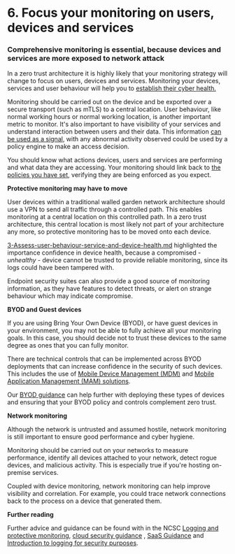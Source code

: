 # 6. Focus your monitoring on users, devices and services

### Comprehensive monitoring is essential, because devices and services are more exposed to network attack

In a zero trust architecture it is highly likely that your monitoring strategy will change to focus on users, devices and services. Monitoring your devices, services and user behaviour will help you to [establish their cyber health.](3-Assess-user-behaviour-service-and-device-health.md)

Monitoring should be carried out on the device and be exported over a secure transport (such as mTLS) to a central location. User behaviour, like normal working hours or normal working location, is another important metric to monitor. It\'s also important to have visibility of your services and understand interaction between users and their data. This information [can be used as a signal](4-Use-policies-to-authorise-requests.md), with any abnormal activity observed could be used by a policy engine to make an access decision.

You should know what actions devices, users and services are performing and what data they are accessing. Your monitoring should link back to [the policies you have set](4-Use-policies-to-authorise-requests.md), verifying they are being enforced as you expect.

**Protective monitoring may have to move**

User devices within a traditional walled garden network architecture should use a VPN to send all traffic through a controlled path. This enables monitoring at a central location on this controlled path. In a zero trust architecture, this central location is most likely not part of your architecture any more, so protective monitoring has to be moved onto each device.

[3-Assess-user-behaviour-service-and-device-health.md](3-Assess-user-behaviour-service-and-device-health.md) highlighted the importance confidence in device health, because a compromised - *unhealthy* - device cannot be trusted to provide reliable monitoring, since its logs could have been tampered with.

Endpoint security suites can also provide a good source of monitoring information, as they have features to detect threats, or alert on strange behaviour which may indicate compromise.

**BYOD and Guest devices**

If you are using Bring Your Own Device (BYOD), or have guest devices in your environment, you may not be able to fully achieve all your monitoring goals. In this case, you should decide not to trust these devices to the same degree as ones that you can fully monitor.

There are technical controls that can be implemented across BYOD deployments that can increase confidence in the security of such devices. This includes the use of [Mobile Device Management (MDM)](https://www.ncsc.gov.uk/collection/mobile-device-guidance/choosing-and-using-mobile-device-management-services) and [Mobile Application Management (MAM) solutions](https://en.wikipedia.org/wiki/Mobile_application_management).

Our [BYOD guidance](https://www.ncsc.gov.uk/collection/mobile-device-guidance/bring-your-own-device) can help further with deploying these types of devices and ensuring that your BYOD policy and controls complement zero trust.

**Network monitoring**

Although the network is untrusted and assumed hostile, network monitoring is still important to ensure good performance and cyber hygiene.

Monitoring should be carried out on your networks to measure performance, identify all devices attached to your network, detect rogue devices, and malicious activity. This is especially true if you\'re hosting on-premise services.

Coupled with device monitoring, network monitoring can help improve visibility and correlation. For example, you could trace network connections back to the process on a device that generated them.

**Further reading**

Further advice and guidance can be found with in the NCSC [Logging and protective monitoring](https://www.ncsc.gov.uk/collection/mobile-device-guidance/logging-and-protective-monitoring), [cloud security guidance](https://www.ncsc.gov.uk/collection/cloud-security/implementing-the-cloud-security-principles/audit-information-for-users) , [SaaS Guidance](https://www.ncsc.gov.uk/collection/saas-security/understanding-saas-security) and [Introduction to logging for security purposes](https://www.ncsc.gov.uk/guidance/introduction-logging-security-purposes).

